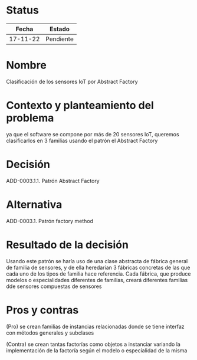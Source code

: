 # Status

| Fecha | Estado |
| --- | --- |
| 17-11-22 | Pendiente |

# Nombre

Clasificación de los sensores IoT por Abstract Factory

# Contexto y planteamiento del problema

ya que el software se compone por más de 20 sensores IoT, queremos clasificarlos en 3 familias usando el patrón el Abstract Factory

# Decisión

ADD-0003.1.1. Patrón Abstract Factory

# Alternativa

ADD-0003.1. Patrón factory method

# Resultado de la decisión

Usando este patrón se haría uso de una clase abstracta de fábrica general de familia de sensores, y de ella heredarían 3 fábricas concretas de las que cada uno de los tipos de familia hace referencia. Cada fábrica, que produce modelos o especialidades diferentes de familias, creará diferentes familias dde sensores compuestas de sensores

# Pros y contras

(Pro) se crean familias de instancias relacionadas donde se tiene interfaz con métodos generales y subclases

(Contra) se crean tantas factorías como objetos a instanciar variando la implementación de la factoría según el modelo o especialidad de la misma
